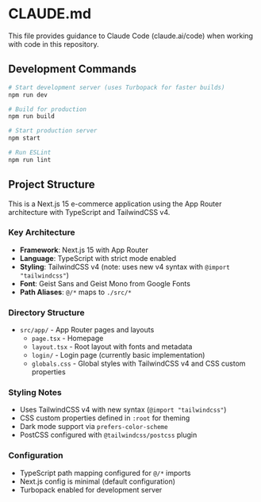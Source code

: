 # CLAUDE.md

This file provides guidance to Claude Code (claude.ai/code) when working with code in this repository.

## Development Commands

```bash
# Start development server (uses Turbopack for faster builds)
npm run dev

# Build for production
npm run build

# Start production server
npm start

# Run ESLint
npm run lint
```

## Project Structure

This is a Next.js 15 e-commerce application using the App Router architecture with TypeScript and TailwindCSS v4.

### Key Architecture

- **Framework**: Next.js 15 with App Router
- **Language**: TypeScript with strict mode enabled
- **Styling**: TailwindCSS v4 (note: uses new v4 syntax with `@import "tailwindcss"`)
- **Font**: Geist Sans and Geist Mono from Google Fonts
- **Path Aliases**: `@/*` maps to `./src/*`

### Directory Structure

- `src/app/` - App Router pages and layouts
  - `page.tsx` - Homepage 
  - `layout.tsx` - Root layout with fonts and metadata
  - `login/` - Login page (currently basic implementation)
  - `globals.css` - Global styles with TailwindCSS v4 and CSS custom properties

### Styling Notes

- Uses TailwindCSS v4 with new syntax (`@import "tailwindcss"`)
- CSS custom properties defined in `:root` for theming
- Dark mode support via `prefers-color-scheme`
- PostCSS configured with `@tailwindcss/postcss` plugin

### Configuration

- TypeScript path mapping configured for `@/*` imports
- Next.js config is minimal (default configuration)
- Turbopack enabled for development server